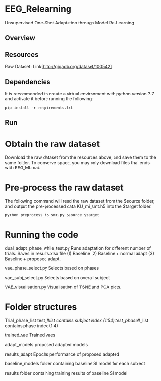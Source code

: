 # EEG_Relearning
Unsupervised One-Shot Adaptation through Model Re-Learning

## Overview

## Resources
Raw Dataset: Link[http://gigadb.org/dataset/100542]

## Dependencies

It is recommended to create a virtual environment with python version 3.7 and activate it before running the following:

```
pip install -r requirements.txt
```

## Run

# Obtain the raw dataset

Download the raw dataset from the resources above, and save them to the same folder. To conserve space, you may only download files that ends with EEG_MI.mat.

# Pre-process the raw dataset

The following command will read the raw dataset from the $source folder, and output the pre-processed data KU_mi_smt.h5 into the $target folder.

```
python preprocess_h5_smt.py $source $target
```

# Running the code

dual_adapt_phase_while_test.py 
Runs adaptation for different number of trials. Saves in results.xlsx file (1) Baseline (2) Baseline + normal adapt (3) Baseline + proposed adapt.

vae_phase_select.py
Selects based on phases

vae_subj_select.py
Selects based on overall subject

VAE_visualisation.py
Visualisation of TSNE and PCA plots.

# Folder structures

Trial_phase_list
test_#_list contains subject index (1:54)
test_phase_#_list contains phase index (1:4)

trained_vae
Trained vaes

adapt_models
proposed adapted models

results_adapt
Epochs performance of proposed adapted

baseline_models
folder containing baseline SI model for each subject

results
folder containing training results of baseline SI model
